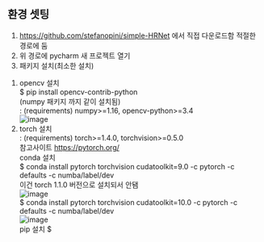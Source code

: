 ## 환경 셋팅
1. https://github.com/stefanopini/simple-HRNet 에서 직접 다운로드함 적절한 경로에 둠  
2. 위 경로에 pycharm 새 프로젝트 열기  
3. 패키지 설치(최소한 설치)  
1) opencv 설치  
$ pip install opencv-contrib-python  
(numpy 패키지 까지 같이 설치됨)  
: (requirements) numpy>=1.16, opencv-python>=3.4  
![image](https://user-images.githubusercontent.com/56099627/82406846-9d244200-9aa2-11ea-8d1f-554deb6b0117.png)  
2) torch 설치  
: (requirements) torch>=1.4.0, torchvision>=0.5.0  
참고사이트 https://pytorch.org/  
conda 설치  
$ conda install pytorch torchvision cudatoolkit=9.0 -c pytorch -c defaults -c numba/label/dev  
이건 torch 1.1.0 버전으로 설치되서 안됌  
![image](https://user-images.githubusercontent.com/56099627/82408649-027a3200-9aa7-11ea-88e7-f60da4bf9cae.png)  
$ conda install pytorch torchvision cudatoolkit=10.0 -c pytorch -c defaults -c numba/label/dev  
![image](https://user-images.githubusercontent.com/56099627/82410108-2db25080-9aaa-11ea-99a6-102bb99ed651.png)    
pip 설치
$ 
 


